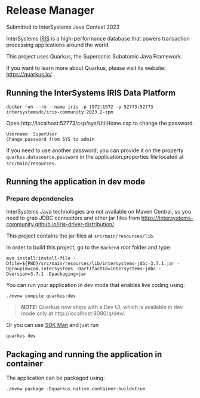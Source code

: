 # Release Manager

Submitted to InterSystems Java Contest 2023

InterSystems [IRIS](https://www.intersystems.com/data-platform/) is a high-performance database that powers transaction processing applications around the world.

This project uses Quarkus, the Supersonic Subatomic Java Framework.

If you want to learn more about Quarkus, please visit its website: https://quarkus.io/ .

## Running the InterSystems IRIS Data Platform

```shell script
docker run --rm --name iris -p 1972:1972 -p 52773:52773 intersystemsdc/iris-community:2023.2-zpm
```
Open http://localhost:52773/csp/sys/UtilHome.csp to change the password.

```
Username: SuperUser
Change password from SYS to admin
```

If you need to use another password, you can provide it on the property `quarkus.datasource.password` in the application.properties file located at `src/main/resources`.

## Running the application in dev mode

### Prepare dependencies

InterSystems Java technologies are not available on Maven Central, so you need to grab JDBC connectors and other jar files from https://intersystems-community.github.io/iris-driver-distribution/.

This project contains the jar files at `src/main/resources/lib`.

In order to build this project, go to the `Backend` root folder and type:

```shell script
mvn install:install-file -Dfile=${PWD}/src/main/resources/lib/intersystems-jdbc-3.7.1.jar -DgroupId=com.intersystems -DartifactId=intersystems-jdbc -Dversion=3.7.1 -Dpackaging=jar
```

You can run your application in dev mode that enables live coding using:

```shell script
./mvnw compile quarkus:dev
```

> **_NOTE:_**  Quarkus now ships with a Dev UI, which is available in dev mode only at http://localhost:8080/q/dev/.

Or you can use [SDK Man](https://sdkman.io/) and just run
```shell script
quarkus dev
```

## Packaging and running the application in container

The application can be packaged using:
```shell script
./mvnw package -Dquarkus.native.container-build=true
```